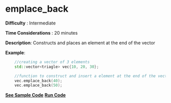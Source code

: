 # emplace_back

**Difficulty** : Intermediate

**Time Considerations** : 20 minutes

**Description**: Constructs and places an element at the end of the vector

**Example**:
```cpp
    //creating a vector of 3 elements
    std::vector<triagle> vec{10, 20, 30};

    //function to construct and insert a element at the end of the vector
    vec.emplace_back(40);
    vec.emplace_back(50);
```

**[See Sample Code](../snippets/vector/emplace_back.cpp)**
**[Run Code](https://rextester.com/PIGRO40314)**